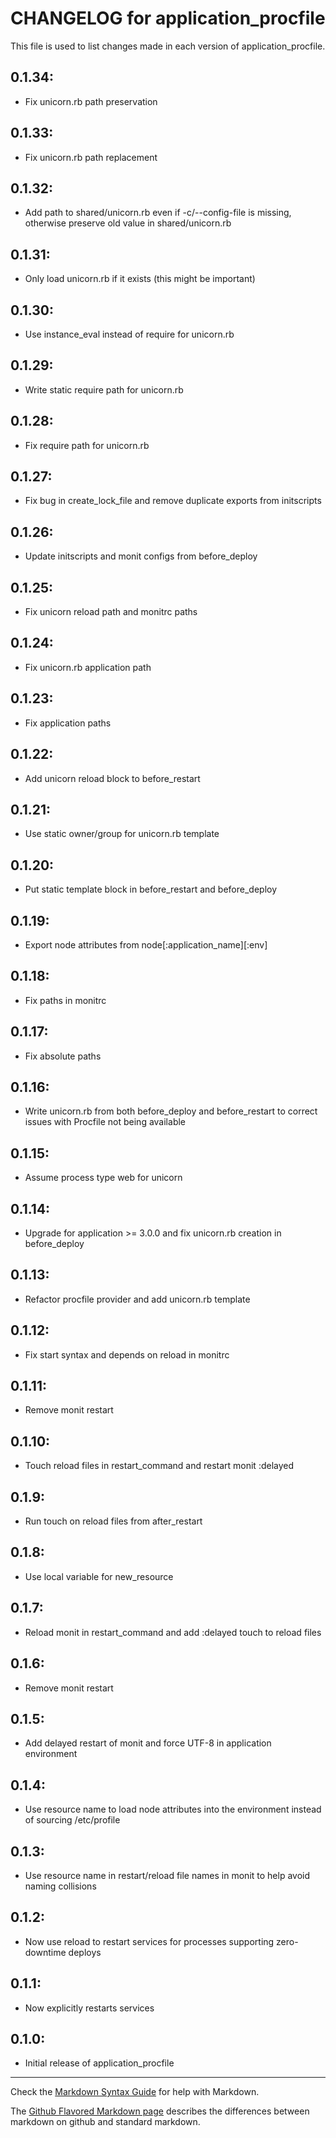 # CHANGELOG for application_procfile

This file is used to list changes made in each version of application_procfile.

## 0.1.34:

* Fix unicorn.rb path preservation

## 0.1.33:

* Fix unicorn.rb path replacement

## 0.1.32:

* Add path to shared/unicorn.rb even if -c/--config-file is missing, otherwise preserve old value in shared/unicorn.rb

## 0.1.31:

* Only load unicorn.rb if it exists (this might be important)

## 0.1.30:

* Use instance_eval instead of require for unicorn.rb

## 0.1.29:

* Write static require path for unicorn.rb

## 0.1.28:

* Fix require path for unicorn.rb

## 0.1.27:

* Fix bug in create_lock_file and remove duplicate exports from initscripts

## 0.1.26:

* Update initscripts and monit configs from before_deploy

## 0.1.25:

* Fix unicorn reload path and monitrc paths

## 0.1.24:

* Fix unicorn.rb application path

## 0.1.23:

* Fix application paths

## 0.1.22:

* Add unicorn reload block to before_restart

## 0.1.21:

* Use static owner/group for unicorn.rb template

## 0.1.20:

* Put static template block in before_restart and before_deploy

## 0.1.19:

* Export node attributes from node[:application_name][:env]

## 0.1.18:

* Fix paths in monitrc

## 0.1.17:

* Fix absolute paths

## 0.1.16:

* Write unicorn.rb from both before_deploy and before_restart to correct issues with Procfile not being available

## 0.1.15:

* Assume process type web for unicorn

## 0.1.14:

* Upgrade for application >= 3.0.0 and fix unicorn.rb creation in before_deploy

## 0.1.13:

* Refactor procfile provider and add unicorn.rb template

## 0.1.12:

* Fix start syntax and depends on reload in monitrc

## 0.1.11:

* Remove monit restart

## 0.1.10:

* Touch reload files in restart_command and restart monit :delayed

## 0.1.9:

* Run touch on reload files from after_restart

## 0.1.8:

* Use local variable for new_resource

## 0.1.7:

* Reload monit in restart_command and add :delayed touch to reload files

## 0.1.6:

* Remove monit restart

## 0.1.5:

* Add delayed restart of monit and force UTF-8 in application environment

## 0.1.4:

* Use resource name to load node attributes into the environment instead of sourcing /etc/profile

## 0.1.3:

* Use resource name in restart/reload file names in monit to help avoid naming collisions

## 0.1.2:

* Now use reload to restart services for processes supporting zero-downtime deploys

## 0.1.1:

* Now explicitly restarts services

## 0.1.0:

* Initial release of application_procfile

- - -
Check the [Markdown Syntax Guide](http://daringfireball.net/projects/markdown/syntax) for help with Markdown.

The [Github Flavored Markdown page](http://github.github.com/github-flavored-markdown/) describes the differences between markdown on github and standard markdown.
